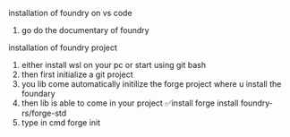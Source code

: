 installation of foundry on vs code
1. go do the documentary of foundry

installation of foundry project
1. either install wsl on your pc or start using git bash
2. then first initialize a git project
3. you lib come automatically initilize the forge project where u install the foundary
4. then lib is able to come in your project
    ✅install forge install foundry-rs/forge-std  
5. type in cmd forge init <project-name>
